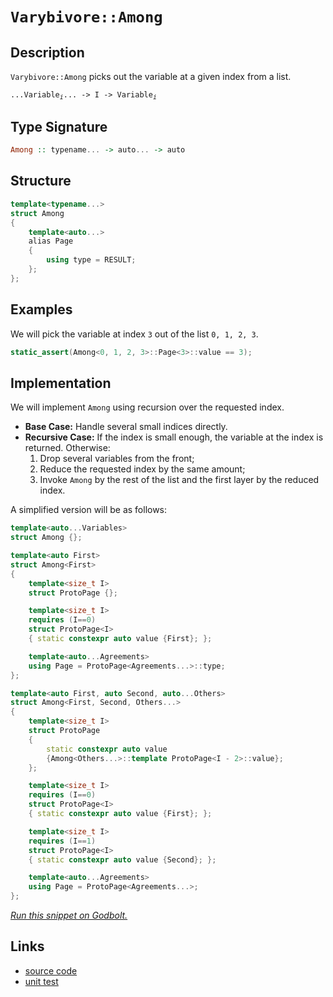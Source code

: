 <!-- Copyright 2024 Feng Mofan
SPDX-License-Identifier: Apache-2.0 -->

# `Varybivore::Among`

## Description

`Varybivore::Among` picks out the variable at a given index from a list.
<pre><code>...Variable<sub><i>i</i></sub>... -> I -> Variable<sub><i>i</i></sub></code></pre>

## Type Signature

```Haskell
Among :: typename... -> auto... -> auto
```

## Structure

```C++
template<typename...>
struct Among
{
    template<auto...>
    alias Page
    {
        using type = RESULT;
    };
};
```

## Examples

We will pick the variable at index `3` out of the list `0, 1, 2, 3`.

```C++
static_assert(Among<0, 1, 2, 3>::Page<3>::value == 3);
```

## Implementation

We will implement `Among` using recursion over the requested index.

- **Base Case:** Handle several small indices directly.
- **Recursive Case:** If the index is small enough, the variable at the index is returned. Otherwise:
  1. Drop several variables from the front;
  2. Reduce the requested index by the same amount;
  3. Invoke `Among` by the rest of the list and the first layer by the reduced index.

A simplified version will be as follows:

```C++
template<auto...Variables>
struct Among {};

template<auto First>
struct Among<First>
{
    template<size_t I>
    struct ProtoPage {};

    template<size_t I>
    requires (I==0)
    struct ProtoPage<I>
    { static constexpr auto value {First}; };

    template<auto...Agreements>
    using Page = ProtoPage<Agreements...>::type;
};

template<auto First, auto Second, auto...Others>
struct Among<First, Second, Others...>
{
    template<size_t I>
    struct ProtoPage 
    { 
        static constexpr auto value 
        {Among<Others...>::template ProtoPage<I - 2>::value};
    };

    template<size_t I>
    requires (I==0)
    struct ProtoPage<I>
    { static constexpr auto value {First}; };

    template<size_t I>
    requires (I==1)
    struct ProtoPage<I>
    { static constexpr auto value {Second}; };

    template<auto...Agreements>
    using Page = ProtoPage<Agreements...>;
};
```

[*Run this snippet on Godbolt.*](https://godbolt.org/#z:OYLghAFBqd5QCxAYwPYBMCmBRdBLAF1QCcAaPECAMzwBtMA7AQwFtMQByARg9KtQYEAysib0QXACx8BBAKoBnTAAUAHpwAMvAFYTStJg1DIApACYAQuYukl9ZATwDKjdAGFUtAK4sGIAKz%2BpK4AMngMmAByPgBGmMQBXKQADqgKhE4MHt6%2BIADMKWkZAmER0SxxCf5JdpgOmUIETMQE2T5%2BgbaY9o4Cjc0EpVGx8Ym2TS1tuQUKE4PhwxWj1QCUtqhexMjsHOZ54cjeWADUJnluyLPoWFRn2CYaAIIPjwSYLMkGb2duTF5EADogQA1Zp4JgxegKO4vWbELwOY6PFgCYCnADsVnRABEzlYni83h8vpgfn8iMcAGJ4YizGFPOEIghIlFGH7U2kEenPTEvY7845Ez5Mb7ndIAL0wAH1mQBJbkC46MxHKYioIjKJjATAYrG4vL455PRVCkk/CXSuUKgXETAARy8NMwCmOEHleX12I0Kz5AuVzNV6tQmu1P3d92NApMmKVTUcyGOaAYs0wqmSxGO5NQxwAbmIvDroxYOXScXiMfrDb7%2BaaRaTzlmgQDHsBbe9GARoXkI49FV50kZjiHCx6h2qNVr624W222IIFE27iAQAQAJ7JetVssGl6E97C0W/f7ZksEUiZ4/HIR1AToc%2BNoEAeQICHiXZ7/pZqPZNNm5%2BvSZ3scz6vrSi7druvKRjW%2B5mmKeCSjKxzhtWsbwiq47BpOpzQbqOG9oqfpxngCZJimaYZlmub5oWuGKkWyLfucIFvuB2DLrWbxjkGw5hscAC0xxmEuIB5t4pLboa9GSbuuGcVOFpIShuG2g6Toum6Zyet6qGfoGE6hucykEfyRaxiKJGJgI5HpheFJiQWuqntGlYVniskmYKsF1uaCGWsh1r8qpjq2hp7qelwPq4XpmG8UZgV4bMFmkdZbwUXZ2YOYWmIAbeLnlvlO4EnJ3mHg%2Bzatpg7bzgl/bhGiw6nKO%2BlYYZ06VdVnZse5BIycVjwAPQAFQjaNY0DS8w0jQAKtgQjTaNE1PFNY3jR5ewHEcI4XAI2zJJ23KwsRyBSkwChKC0ECMWy5waOeSRCeeeQiXFbjPd2y5ZU1nrHHkPpFY8HBrLQnD%2BLwfgcFopCoJwbjWNYSobFshZmHkPCkAQmhA2sADWASSACGiSFw6J5Bo/gaGYABsVNmAAHHT%2BicJIvAsBIGh3RDUMwxwvAKCAd2Y5DQOkHAsAwIgIAbAQyT/OQlBoB8dDxJErA7KodNU/xVOSMcwDIAmUgAmYvCYPgRDEHg6B6PwggiGI7BSDIgiKCo6jC6QuhJAA7sQTDJJwPDA6D4NY9DnCPv8svMqgVDHBrWs63rBvHEbZiuh4Sv0BmeyRbwQtaGsEBIIryTK2QFAQKX5cgMAUhmHwdBvLSlAxGHMThM0q6B7wHfMMQq6PjE2h1EL6OK3OBCPgwtDdx7WAxF4wC/LQtD89wvBYCwhjAOI89OvUObOmHqZ1P8Ozo%2BEbwgx7tB4DEfsDx4WBhwQltsxvpBH8QMRpJg2LvB3nfIwWM1hUAMMABQwI8CYG9o%2BDcEN0a22EKIcQTtkGuzUGHL2%2Bgd4oHhpYfQ99%2BaQDWKgfamR178SuFpUwlhrBmG5t/S2WASEQDWLUeozgICuCmH4JIoQFjlEqHoVI6RehZE8O0URRQJFDGEaMGo3RR4NDmHwvQnCJH9BaPIkYCQahqKkbkAxAxdFLH0RwpG2wJDBw4GDUgXNeA83jprbWut9aGwJunCAuBCAkFOKjPOGNQFrFfEwLACR2GkDxpIPIAIACceR0SSCJmYSQVMOb%2BCpvEpmHAWakDZmjAEVMuBUzpvEumpT/DE38IkqmDiw48z5gLYJwsi4S2LlLKOctK7V2zqrNgnBmgsBzOifiTBEwGEHFweJAIuCE1NubEgVsbayHtmg6QGClBYI9roBuvt/Y91sfYxx4cOCRxlv8Y4sdMzEBGWMiZhwd6p1mfMjQGdUBZ3iAEvIZgVj51AaLEunyy7Z3llXEFNdhmjP4k8owMyuB3RoLQZu/MIBtw9n3LuPdSBYoHkPEeDgcUTw7NPWeYcF5LxXmvHFW8gE7ChvgW0h9j4e1Psgc%2BOKr7dDDnfB%2BXdn4Mvzu/HF39f5KAAdvIwwDQBtL4BAqBMC4EIJxcg9ZjtNmyEwe7KGezcEgLoVYQhfK2FkIodZTg1CCDoFoQQiwjCnHMKtsfUhXQeiZBcAwdwRj%2BHBC9WYkRSQxHFEkTkX1wa5FCL0Ro5RXCGDaNaD6mN7q%2BhzADYo8YAx1EmJ0VG8xNj1ibGsZFXJJzGmcFufc8ZkznkzLmYTV0viLY/KCQXbGpAwkRMoLY/JhTZlE3RLU9EpNJBpJ1kkU5TTbAtLbe0%2BAnTpbR3BX0lWashl3KTiwBQOYEw5jrSSWYiy/EsNWXbVBGrnbyG2TqnQ%2BRSAHIDhvY5ocPY8wudHa5cdhmbu3bu/ddZZgfK%2BTnVGf0AVys6SuiuCtIXZ1EsgZIyQpR7viVKA9BBTobs2U3N8rd26dwHjivFg9h6j2JZ8yeZK56MswIvZeYgaWfzpdKoVpAmUqKPuvKG7LOWf25TfKGfLH6rkFa/EVn8xV/0lUA%2BqgLwFakVbA%2BBjBVVrPPRITVLtr3YLvVM4wdqiExFNdDc1yZOADSuPg%2BhlgHXQydaw%2BAHDY0SM9d6sNehBFlGjUG2RmRs2FHEZkdN%2Bi3UqNTVmpNSiU3xrTXmwNmbJiRYS/MLz%2BaS0KCsY7Z9DTX0Vu/brLdO7cz/reIBnxSyQNo3%2Ba0wuoTMDhNGFEm%2BvaQBmFmXkPIgQiaIo0B19EZScvc04M0wWITokgEkP4BJ/g6bU3iZIeJpMklcAKDfPIL6hu8xq%2B2m%2BJtBtOOG9tlYaxv7pGcJIIAA%3D%3D)

## Links

- [source code](../../../../conceptrodon/varybivore/among.hpp)
- [unit test](../../../../tests/unit/varybivore/among.test.hpp)
